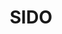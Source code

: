 ---
title: SIDO
yearDate: 2018
monthDate: avr
dayDate: 04-05
categories: IoT
tags: LPWAN
website: http://www.sido-event.com
---